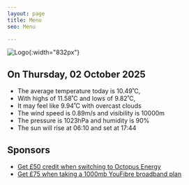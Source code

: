 ```yaml
---
layout: page
title: Menu
seo: Menu

---
```


![Logo](/images/logo.jpg){:width="832px"}

<!-- weather_marker starts -->
## On Thursday, 02 October 2025

- The average temperature today is 10.49˚C,
- With highs of 11.58˚C and lows of 9.82˚C,
- It may feel like 9.94˚C with overcast clouds
- The wind speed is 0.89m/s and visibility is 10000m
- The pressure is 1023hPa and humidity is 90%
- The sun will rise at 06:10 and set at 17:44

<!-- weather_marker ends -->

## Sponsors

- [Get £50 credit when switching to Octopus Energy](https://bit.ly/3oD1nnS)
- [Get £75 when taking a 1000mb YouFibre broadband plan](https://aklam.io/91zWhU?)
